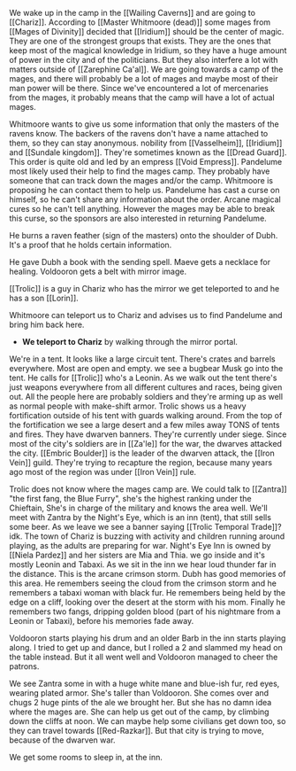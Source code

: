 We wake up in the camp in the [[Wailing Caverns]] and are going to [[Chariz]].
According to [[Master Whitmoore (dead)]] some mages from [[Mages of Divinity]] decided that [[Iridium]] should be the center of magic. They are one of the strongest groups that exists. They are the ones that keep most of the magical knowledge in Iridium, so they have a huge amount of power in the city and of the politicians. But they also interfere a lot with matters outside of [[Zarephine Ca'al]].
We are going towards a camp of the mages, and there will probably be a lot of mages and maybe most of their man power will be there. Since we've encountered a lot of mercenaries from the mages, it probably means that the camp will have a lot of actual mages.

Whitmoore wants to give us some information that only the masters of the ravens know. The backers of the ravens don't have a name attached to them, so they can stay anonymous. nobility from [[Vasselheim]], [[Iridium]] and [[Sundale kingdom]]. They're sometimes known as the [[Dread Guard]]. This order is quite old and led by an empress [[Void Empress]]. Pandelume most likely used their help to find the mages camp. They probably have someone that can track down the mages and/or the camp. Whitmoore is proposing he can contact them to help us. Pandelume has cast a curse on himself, so he can't share any information about the order. Arcane magical cures so he can't tell anything. However the mages may be able to break this curse, so the sponsors are also interested in returning Pandelume.

He burns a raven feather (sign of the masters) onto the shoulder of Dubh. It's a proof that he holds certain information.

He gave Dubh a book with the sending spell.
Maeve gets a necklace for healing.
Voldooron gets a belt with mirror image.

[[Trolic]] is a guy in Chariz who has the mirror we get teleported to and he has a son [[Lorin]].

Whitmoore can teleport us to Chariz and advises us to find Pandelume and bring him back here.

* **We teleport to Chariz** by walking through the mirror portal.

We're in a tent. It looks like a large circuit tent. There's crates and barrels everywhere. Most are open and empty. we see a bugbear Musk go into the tent. He calls for [[Trolic]] who's a Leonin. As we walk out the tent there's just weapons everywhere from all different cultures and races, being given out. All the people here are probably soldiers and they're arming up as well as normal people with make-shift armor. Trolic shows us a heavy fortification outside of his tent with guards walking around. From the top of the fortification we see a large desert and a few miles away TONS of tents and fires. They have dwarven banners. They're currently under siege.
Since most of the city's soldiers are in [[Za'le]] for the war, the dwarves attacked the city.
[[Embric Boulder]] is the leader of the dwarven attack, the [[Iron Vein]] guild. They're trying to recapture the region, because many years ago most of the region was under [[Iron Vein]] rule.

Trolic does not know where the mages camp are. We could talk to [[Zantra]] "the first fang, the Blue Furry", she's the highest ranking under the Chieftain, She's in charge of the military and knows the area well. 
We'll meet with Zantra by the Night's Eye, which is an inn (tent), that still sells some beer.
As we leave we see a banner saying [[Trolic Temporal Trade]]? idk.
The town of Chariz is buzzing with activity and children running around playing, as the adults are preparing for war.
Night's Eye Inn is owned by [[Niela Pardez]] and her sisters are Mia and Thia. we go inside and it's mostly Leonin and Tabaxi.
As we sit in the inn we hear loud thunder far in the distance. This is the arcane crimson storm. Dubh has good memories of this area. He remembers seeing the cloud from the crimson storm and he remembers a tabaxi woman with black fur. He remembers being held by the edge on a cliff, looking over the desert at the storm with his mom. Finally he remembers two fangs, dripping golden blood (part of his nightmare from a Leonin or Tabaxi), before his memories fade away.

Voldooron starts playing his drum and an older Barb in the inn starts playing along. I tried to get up and dance, but I rolled a 2 and slammed my head on the table instead. But it all went well and Voldooron managed to cheer the patrons.

We see Zantra some in with a huge white mane and blue-ish fur, red eyes, wearing plated armor. She's taller than Voldooron. She comes over and chugs 2 huge pints of the ale we brought her. But she has no damn idea where the mages are. She can help us get out of the camp, by climbing down the cliffs at noon. We can maybe help some civilians get down too, so they can travel towards [[Red-Razkar]]. But that city is trying to move, because of the dwarven war.

We get some rooms to sleep in, at the inn.